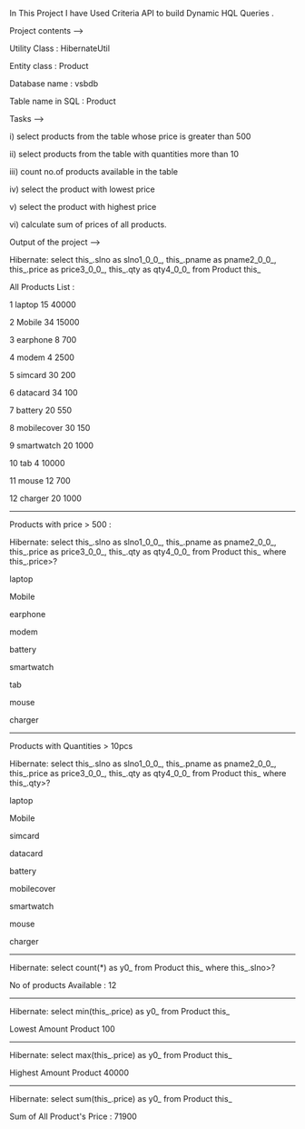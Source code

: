 In This Project I have Used Criteria API to build Dynamic HQL Queries .

Project contents -->

Utility Class : HibernateUtil

Entity class : Product

Database name : vsbdb

Table name in SQL : Product


Tasks -->

i) select products from the table whose price is greater than 500

ii) select products from the table with quantities more than 10

iii) count no.of products available in the table

iv) select the product with lowest price

v) select the product with highest price

vi) calculate sum of prices of all products.


Output of the project --> 

Hibernate: select this_.slno as slno1_0_0_, this_.pname as pname2_0_0_, this_.price as price3_0_0_, this_.qty as qty4_0_0_ from Product this_

All Products List :

1 laptop 15 40000

2 Mobile 34 15000

3 earphone 8 700

4 modem 4 2500

5 simcard 30 200

6 datacard 34 100

7 battery 20 550

8 mobilecover 30 150

9 smartwatch 20 1000

10 tab 4 10000

11 mouse 12 700

12 charger 20 1000


---------------------------------

Products with price > 500 : 

Hibernate: select this_.slno as slno1_0_0_, this_.pname as pname2_0_0_, this_.price as price3_0_0_, this_.qty as qty4_0_0_ from Product this_ where this_.price>?

laptop

Mobile

earphone

modem

battery

smartwatch

tab

mouse

charger


---------------------------------

Products with Quantities > 10pcs

Hibernate: select this_.slno as slno1_0_0_, this_.pname as pname2_0_0_, this_.price as price3_0_0_, this_.qty as qty4_0_0_ from Product this_ where this_.qty>?

laptop

Mobile

simcard

datacard

battery

mobilecover

smartwatch

mouse

charger

---------------------------------

Hibernate: select count(*) as y0_ from Product this_ where this_.slno>?

No of products Available : 12

---------------------------------

Hibernate: select min(this_.price) as y0_ from Product this_

Lowest Amount Product 100

---------------------------------

Hibernate: select max(this_.price) as y0_ from Product this_

Highest Amount Product 40000

---------------------------------
Hibernate: select sum(this_.price) as y0_ from Product this_

Sum of All Product's Price : 71900

